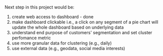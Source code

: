 Next step in this project would be:
  1) create web access to dashboard - done
  2) make dashboard clickable i.e., a click on any segment of a pie chart will update the whole dashboard based on underlying data
  3) understand end purpose of customers' segmentation and set cluster perfomance metric
  4) use more granular data for clustering (e.g., daily)
  5) use external data (e.g., geodata, social media interests)
